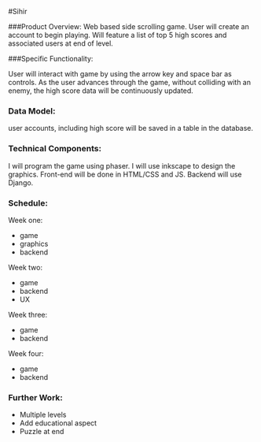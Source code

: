 #Sihir

###Product Overview: 
Web based side scrolling game. User will create an account to begin playing. Will feature a list of top 5 high scores and associated users at end of level. 

###Specific Functionality: 

User will interact with game by using the arrow key and space bar as controls. As the user advances through the game, without colliding with an enemy, the high score data will be continuously updated. 

### Data Model: 
user accounts, including high score will be saved in a table in the database. 

### Technical Components: 
I will program the game using phaser. I will use inkscape to design the graphics. Front-end will be done in HTML/CSS and JS. Backend will use Django. 

### Schedule: 
Week one: 
* game 
* graphics 
* backend 

Week two: 
* game
* backend 
* UX 

Week three: 
* game 
* backend 

Week four: 
* game 
* backend 

### Further Work: 
* Multiple levels 
* Add educational aspect 
* Puzzle at end 

